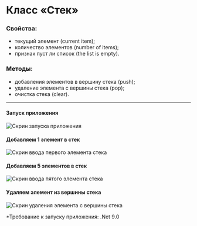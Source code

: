 # Класс «Стек»
### Свойства:  
- текущий элемент (current item);
- количество элементов (number of items);
- признак пуст ли список (the list is empty).
### Методы:  
- добавления элементов в вершину стека (push);
- удаление элемента с вершины стека (pop);
- очистка стека (clear).
---
#### Запуск приложения
![Скрин запуска приложения](https://github.com/user-attachments/assets/3ff31282-0030-48af-8fc2-bd0fc8c55e20)

#### Добавляем 1 элемент в стек
![Скрин ввода первого элемента стека](https://github.com/user-attachments/assets/a2421b23-a737-4a94-ab86-0e72c299131d)

#### Добавляем 5 элементов в стек
![Скрин ввода пятого элемента стека](https://github.com/user-attachments/assets/d26ea4f6-1f47-4f1f-ae04-5c30eacc7feb)

#### Удаляем элемент из вершины стека
![Скрин удаления элемента с вершины стека](https://github.com/user-attachments/assets/7a8b40af-0027-4084-8f13-e35f9f90a943)

*Требование к запуску приложения: .Net 9.0
